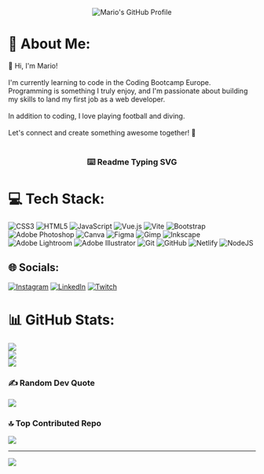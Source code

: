 <p align="center">
  <img src="https://readme-typing-svg.demolab.com/?lines=hHI!+nice+to+meet+you!+I'm+Mario!&font=Fira%20Code&center=true&width=380&height=50&duration=4000&pause=1000" alt="Mario's GitHub Profile">
</p>

# 💫 About Me:
👋 Hi, I'm Mario!<br><br>I'm currently learning to code in the Coding Bootcamp Europe. Programming is something I truly enjoy, and I'm passionate about building my skills to land my first job as a web developer.<br><br>In addition to coding, I love playing football and diving.<br><br>Let's connect and create something awesome together! 🚀<br><br>
<p align="center">
  <h3 align="center">⌨️ Readme Typing SVG</h3>
</p>



# 💻 Tech Stack:
![CSS3](https://img.shields.io/badge/css3-%231572B6.svg?style=for-the-badge&logo=css3&logoColor=white) ![HTML5](https://img.shields.io/badge/html5-%23E34F26.svg?style=for-the-badge&logo=html5&logoColor=white) ![JavaScript](https://img.shields.io/badge/javascript-%23323330.svg?style=for-the-badge&logo=javascript&logoColor=%23F7DF1E) ![Vue.js](https://img.shields.io/badge/vue.js-%2335495e.svg?style=for-the-badge&logo=vuedotjs&logoColor=%234FC08D) ![Vite](https://img.shields.io/badge/vite-%23646CFF.svg?style=for-the-badge&logo=vite&logoColor=white)  ![Bootstrap](https://img.shields.io/badge/bootstrap-%238511FA.svg?style=for-the-badge&logo=bootstrap&logoColor=white) ![Adobe Photoshop](https://img.shields.io/badge/adobe%20photoshop-%2331A8FF.svg?style=for-the-badge&logo=adobe%20photoshop&logoColor=white) ![Canva](https://img.shields.io/badge/Canva-%2300C4CC.svg?style=for-the-badge&logo=Canva&logoColor=white) ![Figma](https://img.shields.io/badge/figma-%23F24E1E.svg?style=for-the-badge&logo=figma&logoColor=white) ![Gimp](https://img.shields.io/badge/Gimp-657D8B?style=for-the-badge&logo=gimp&logoColor=FFFFFF) ![Inkscape](https://img.shields.io/badge/Inkscape-e0e0e0?style=for-the-badge&logo=inkscape&logoColor=080A13) ![Adobe Lightroom](https://img.shields.io/badge/Adobe%20Lightroom-31A8FF.svg?style=for-the-badge&logo=Adobe%20Lightroom&logoColor=white) ![Adobe Illustrator](https://img.shields.io/badge/adobe%20illustrator-%23FF9A00.svg?style=for-the-badge&logo=adobe%20illustrator&logoColor=white) ![Git](https://img.shields.io/badge/git-%23F05033.svg?style=for-the-badge&logo=git&logoColor=white) ![GitHub](https://img.shields.io/badge/github-%23121011.svg?style=for-the-badge&logo=github&logoColor=white) ![Netlify](https://img.shields.io/badge/netlify-%23000000.svg?style=for-the-badge&logo=netlify&logoColor=#00C7B7)  ![NodeJS](https://img.shields.io/badge/node.js-6DA55F?style=for-the-badge&logo=node.js&logoColor=white)
## 🌐 Socials:
[![Instagram](https://img.shields.io/badge/Instagram-%23E4405F.svg?logo=Instagram&logoColor=white)](https://instagram.com/https://www.instagram.com/mrf1990/) [![LinkedIn](https://img.shields.io/badge/LinkedIn-%230077B5.svg?logo=linkedin&logoColor=white)](https://linkedin.com/in/https://www.linkedin.com/in/mario-ramirez-668288283/) [![Twitch](https://img.shields.io/badge/Twitch-%239146FF.svg?logo=Twitch&logoColor=white)](https://twitch.tv/marito1010) 


# 📊 GitHub Stats:
![](https://github-readme-stats.vercel.app/api?username=marioramirez90&theme=shadow_blue&hide_border=true&include_all_commits=true&count_private=true)<br/>
![](https://github-readme-streak-stats.herokuapp.com/?user=marioramirez90&theme=shadow_blue&hide_border=true)<br/>
![](https://github-readme-stats.vercel.app/api/top-langs/?username=marioramirez90&theme=shadow_blue&hide_border=true&include_all_commits=true&count_private=true&layout=compact)



### ✍️ Random Dev Quote
![](https://quotes-github-readme.vercel.app/api?type=horizontal&theme=radical)

### 🔝 Top Contributed Repo
![](https://github-contributor-stats.vercel.app/api?username=marioramirez90&limit=5&theme=shadow_blue&combine_all_yearly_contributions=true)

---
[![](https://visitcount.itsvg.in/api?id=marioramirez90&icon=2&color=1)](https://visitcount.itsvg.in)

<!-- Proudly created with GPRM ( https://gprm.itsvg.in ) -->
